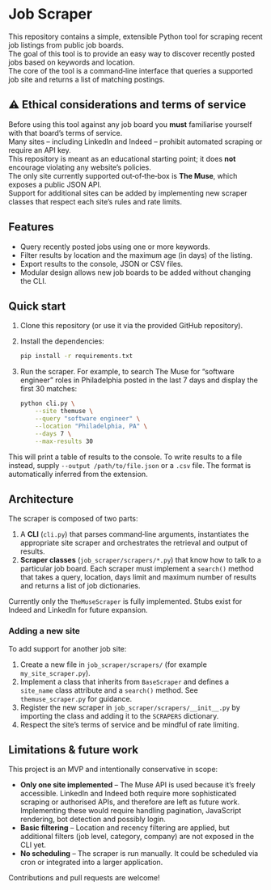 # Job Scraper

This repository contains a simple, extensible Python tool for scraping recent job listings from public job boards.  
The goal of this tool is to provide an easy way to discover recently posted jobs based on keywords and location.  
The core of the tool is a command‑line interface that queries a supported job site and returns a list of matching postings.

## ⚠️ Ethical considerations and terms of service

Before using this tool against any job board you **must** familiarise yourself with that board’s terms of service.  
Many sites – including LinkedIn and Indeed – prohibit automated scraping or require an API key.  
This repository is meant as an educational starting point; it does **not** encourage violating any website’s policies.  
The only site currently supported out‑of‑the‑box is **The Muse**, which exposes a public JSON API.  
Support for additional sites can be added by implementing new scraper classes that respect each site’s rules and rate limits.

## Features

- Query recently posted jobs using one or more keywords.
- Filter results by location and the maximum age (in days) of the listing.
- Export results to the console, JSON or CSV files.
- Modular design allows new job boards to be added without changing the CLI.

## Quick start

1. Clone this repository (or use it via the provided GitHub repository).
2. Install the dependencies:

   ```bash
   pip install -r requirements.txt
   ```

3. Run the scraper.  For example, to search The Muse for “software engineer” roles in Philadelphia posted in the last 7 days and display the first 30 matches:

   ```bash
   python cli.py \
       --site themuse \
       --query "software engineer" \
       --location "Philadelphia, PA" \
       --days 7 \
       --max-results 30
   ```

This will print a table of results to the console.  To write results to a file instead, supply `--output /path/to/file.json` or a `.csv` file.  The format is automatically inferred from the extension.

## Architecture

The scraper is composed of two parts:

1. A **CLI** (`cli.py`) that parses command‑line arguments, instantiates the appropriate site scraper and orchestrates the retrieval and output of results.
2. **Scraper classes** (`job_scraper/scrapers/*.py`) that know how to talk to a particular job board.  Each scraper must implement a `search()` method that takes a query, location, days limit and maximum number of results and returns a list of job dictionaries.

Currently only the `TheMuseScraper` is fully implemented.  Stubs exist for Indeed and LinkedIn for future expansion.

### Adding a new site

To add support for another job site:

1. Create a new file in `job_scraper/scrapers/` (for example `my_site_scraper.py`).
2. Implement a class that inherits from `BaseScraper` and defines a `site_name` class attribute and a `search()` method.  See `themuse_scraper.py` for guidance.
3. Register the new scraper in `job_scraper/scrapers/__init__.py` by importing the class and adding it to the `SCRAPERS` dictionary.
4. Respect the site’s terms of service and be mindful of rate limiting.

## Limitations & future work

This project is an MVP and intentionally conservative in scope:

- **Only one site implemented** – The Muse API is used because it’s freely accessible.  LinkedIn and Indeed both require more sophisticated scraping or authorised APIs, and therefore are left as future work.  Implementing these would require handling pagination, JavaScript rendering, bot detection and possibly login.
- **Basic filtering** – Location and recency filtering are applied, but additional filters (job level, category, company) are not exposed in the CLI yet.
- **No scheduling** – The scraper is run manually.  It could be scheduled via cron or integrated into a larger application.

Contributions and pull requests are welcome!